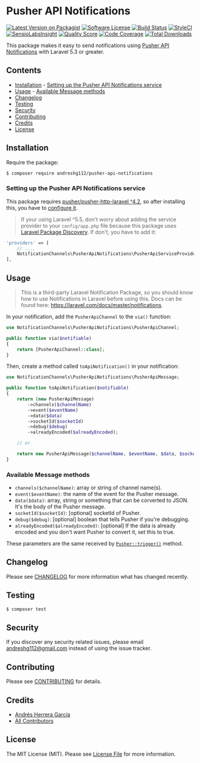 # Pusher API Notifications

[![Latest Version on Packagist](https://img.shields.io/packagist/v/andreshg112/pusher-api-notifications.svg?style=flat-square)](https://packagist.org/packages/andreshg112/pusher-api-notifications)
[![Software License](https://img.shields.io/badge/license-MIT-brightgreen.svg?style=flat-square)](LICENSE.md)
[![Build Status](https://travis-ci.com/andreshg112/pusher-api-notifications.svg?branch=master)](https://travis-ci.com/andreshg112/pusher-api-notifications)
[![StyleCI](https://styleci.io/repos/175997406/shield)](https://styleci.io/repos/175997406)
[![SensioLabsInsight](https://insight.symfony.com/projects/1b3c70de-4b10-4f3d-8a27-edd150e64193/mini.svg)](https://insight.symfony.com/projects/1b3c70de-4b10-4f3d-8a27-edd150e64193)
[![Quality Score](https://img.shields.io/scrutinizer/g/andreshg112/pusher-api-notifications.svg?style=flat-square)](https://scrutinizer-ci.com/g/andreshg112/pusher-api-notifications)
[![Code Coverage](https://img.shields.io/scrutinizer/coverage/g/andreshg112/pusher-api-notifications/master.svg?style=flat-square)](https://scrutinizer-ci.com/g/andreshg112/pusher-api-notifications/?branch=master)
[![Total Downloads](https://img.shields.io/packagist/dt/andreshg112/pusher-api-notifications.svg?style=flat-square)](https://packagist.org/packages/andreshg112/pusher-api-notifications)

This package makes it easy to send notifications using [Pusher API Notifications](https://pusher.com/docs/javascript_quick_start) with Laravel 5.3 or greater.

## Contents

-   [Installation](#installation) - [Setting up the Pusher API Notifications service](#setting-up-the-Pusher-API-Notifications-service)
-   [Usage](#usage) - [Available Message methods](#available-message-methods)
-   [Changelog](#changelog)
-   [Testing](#testing)
-   [Security](#security)
-   [Contributing](#contributing)
-   [Credits](#credits)
-   [License](#license)

## Installation

Require the package:

```bash
$ composer require andreshg112/pusher-api-notifications
```

### Setting up the Pusher API Notifications service

This package requires [pusher/pusher-http-laravel ^4.2](https://github.com/pusher/pusher-http-laravel), so after installing this, you have to [configure it](https://github.com/pusher/pusher-http-laravel#configuration).

> If your using Laravel ^5.5, don't worry about adding the service provider to your `config/app.php` file because this package uses [Laravel Package Discovery](https://laravel.com/docs/5.8/packages#package-discovery). If don't, you have to add it:

```php
'providers' => [
    // ...,
    NotificationChannels\PusherApiNotifications\PusherApiServiceProvider::class,
],
```

## Usage

> This is a third-party Laravel Notification Package, so you should know how to use Notifications in Laravel before using this. Docs can be found here: https://laravel.com/docs/master/notifications.

In your notification, add the `PusherApiChannel` to the `via()` function:

```php
use NotificationChannels\PusherApiNotifications\PusherApiChannel;

public function via($notifiable)
{
    return [PusherApiChannel::class];
}
```

Then, create a method called `toApiNotification()` in your notification:

```php
use NotificationChannels\PusherApiNotifications\PusherApiMessage;

public function toApiNotification($notifiable)
{
    return (new PusherApiMessage)
        ->channels($channelName)
        ->event($eventName)
        ->data($data)
        ->socketId($socketId)
        ->debug($debug)
        ->alreadyEncoded($alreadyEncoded);

    // or

    return new PusherApiMessage($channelName, $eventName, $data, $socketId, $debug, $alreadyEncoded);
}
```

### Available Message methods

-   `channels($channelName)`: array or string of channel name(s).
-   `event($eventName)`: the name of the event for the Pusher message.
-   `data($data)`: array, string or something that can be corverted to JSON. It's the body of the Pusher message.
-   `socketId($socketId)`: [optional] socketId of Pusher.
-   `debug($debug)`: [optional] boolean that tells Pusher if you're debugging.
-   `alreadyEncoded($alreadyEncoded)`: [optional] If the data is already encoded and you don't want Pusher to convert it, set this to true.

These parameters are the same received by [`Pusher::trigger()`](https://github.com/pusher/pusher-http-laravel#examples) method.

## Changelog

Please see [CHANGELOG](CHANGELOG.md) for more information what has changed recently.

## Testing

```bash
$ composer test
```

## Security

If you discover any security related issues, please email andreshg112@gmail.com instead of using the issue tracker.

## Contributing

Please see [CONTRIBUTING](CONTRIBUTING.md) for details.

## Credits

-   [Andrés Herrera García](https://github.com/andreshg112)
-   [All Contributors](../../contributors)

## License

The MIT License (MIT). Please see [License File](LICENSE.md) for more information.
